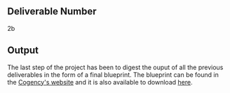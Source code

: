 ## Deliverable Number
2b

## Output
The last step of the project has been to digest the ouput of all the previous deliverables in the form of a final blueprint. The blueprint can be found in the [Cogency's website](https://www.cogencylab.com/) and it is also available to download [here](https://github.com/CogencyWeb3/Web3MediaPilot/blob/main/Cogency%20-%20White%20paper.pdf).



